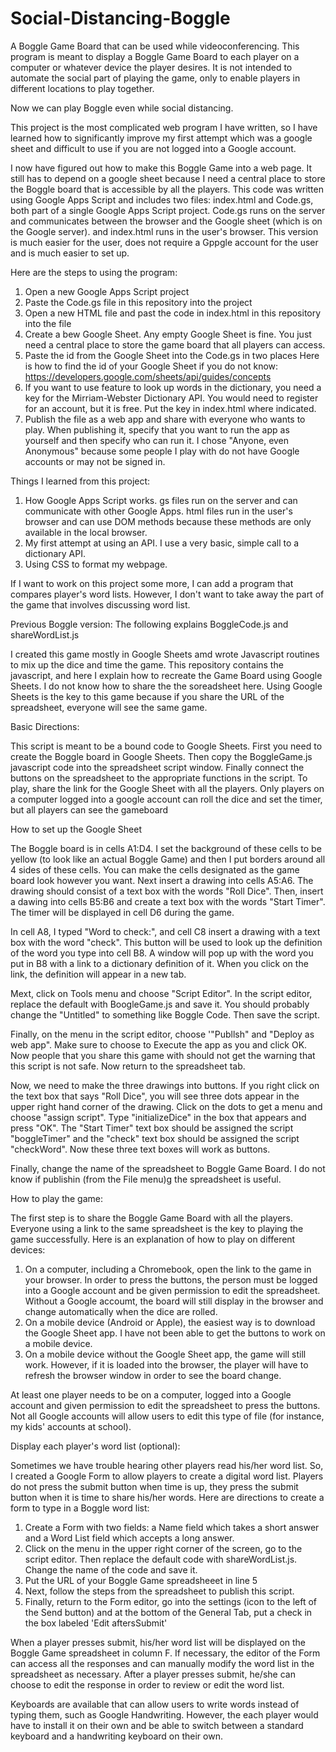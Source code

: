 # Social-Distancing-Boggle
A Boggle Game Board that can be used while videoconferencing.  This program is meant to display a Boggle Game Board to each player on a computer or whatever device the player desires.  It is not intended to automate the social part of playing the game, only to enable players in different locations to play together.

Now we can play Boggle even while social distancing.

This project is the most complicated web program I have written, so I have learned how to significantly improve my first attempt which was a google sheet and difficult to use if you are not logged into a Google account.

I now have figured out how to make this Boggle Game into a web page.  It still has to depend on a google sheet because I need a central place to store the Boggle board that is accessible by all the players.  This code was written using Google Apps Script and includes two files: index.html and Code.gs, both part of a single Google Apps Script project.  Code.gs runs on the server and communicates between the browser and the Google sheet (which is on the Google server). and index.html runs in the user's browser.  This version is much easier for the user, does not require a Gppgle account for the user and is much easier to set up.

Here are the steps to using the program:
1.  Open a new Google Apps Script project
2.  Paste the Code.gs file in this repository into the project
3.  Open a new HTML file and past the code in index.html in this repository into the file
3.  Create a bew Google Sheet.  Any empty Google Sheet is fine.  You just need a central place to store the game board that all players can access.
4.  Paste the id from the Google Sheet into the Code.gs in two places
Here is how to find the id of your Google Sheet if you do not know:
https://developers.google.com/sheets/api/guides/concepts
5.  If you want to use feature to look up words in the dictionary, you need a key for the Mirriam-Webster Dictionary API.
You would need to register for an account, but it is free.  Put the key in index.html where indicated.
6.  Publish the file as a web app and share with everyone who wants to play.  When publishing it, specify that you want to run the
app as yourself and then specify who can run it.  I chose "Anyone, even Anonymous" because some people I play with do not have Google accounts or may not be signed in.

Things I learned from this project:
1.  How Google Apps Script works.  gs files run on the server and can communicate with other Google Apps. html files run in the user's browser and can use DOM methods because these methods are only available in the local browser.
2.  My first attempt at using an API.  I use a very basic, simple call to a dictionary API.
3.  Using CSS to format my webpage.

If I want to work on this project some more, I can add a program that compares player's word lists.  However, I don't want to take away the part of the game that involves discussing word list.  

Previous Boggle version:
The following explains BoggleCode.js and shareWordList.js

I created this game mostly in Google Sheets amd wrote Javascript routines to mix up the dice and time the game.  This repository contains the javascript, and here I explain how to recreate the Game Board using Google Sheets.  I do not know how to share the the soreadsheet here.  Using Google Sheets is the key to this game because if you share the URL of the spreadsheet, everyone will see the same game.

Basic Directions:

This script is meant to be a bound code to Google Sheets. First you need to create the Boggle board in Google Sheets.  Then copy the
BoggleGame.js javascript code into the spreadsheet script window.  Finally connect the buttons on the spreadsheet to the appropriate
functions in the script.  To play, share the link for the Google Sheet with all the players.  Only players on a computer logged into a 
google account can roll the dice and set the timer, but all players can see the gameboard

How to set up the Google Sheet

The Boggle board is in cells A1:D4.  I set the background of these cells to be yellow (to look like an actual Boggle Game) and then
I put borders around all 4 sides of these cells.  You can make the cells designated as the game board look however you want.
Next insert a drawing into cells A5:A6.  The drawing should consist of a text box with the words "Roll Dice". 
Then, insert a dawing into cells B5:B6 and create a text box with the words "Start Timer".  The timer will be displayed in cell D6
during the game.

In cell A8, I typed "Word to check:", and cell C8 insert a drawing with a text box with the word "check".  This button will be used to
look up the definition of the word you type into cell B8.  A window will pop up with the word you put in B8 with a link to a dictionary
definition of it.  When you click on the link, the definition will appear in a new tab.

Mext, click on Tools menu and choose "Script Editor".  In the script editor, replace the default with BoogleGame.js and save it.  You
should probably change the "Untitled" to something like Boggle Code. Then save the script. 

Finally, on the menu in the script editor, choose '"Publlsh" and "Deploy as web app".  Make sure to choose to Execute the app as you
and click OK.  Now  people that you share this game with should not get the warning that this script is not safe. Now return to the 
spreadsheet tab.

Now, we need to make the three drawings into buttons.  If you right click on the text box that says "Roll Dice", you will see three
dots appear in the upper right hand corner of the drawing.  Click on the dots to get a menu and choose "assign script". Type
 "initializeDice" in the box that appears and press "OK".  The "Start Timer" text box should be assigned the script "boggleTimer"
 and the "check" text box should be assigned the script "checkWord".  Now these three text boxes will work as buttons. 

Finally, change the name of the spreadsheet to Boggle Game Board.  I do not know if publishin (from the File menu)g the spreadsheet is useful.

How to play the game:

The first step is to share the Boggle Game Board with all the players.  Everyone using a link to the same spreadsheet is the key to playing the game successfully.  Here is an explanation of how to play on different devices:
1.  On a computer, including a Chromebook, open the link to the game in your browser.  In order to press the buttons, the person must be logged into a Google account and be given permission to edit the spreadsheet.  Without a Google accoumt, the board will still display in the browser and change automatically when the dice are rolled.
2.  On a mobile device (Android or Apple), the easiest way is to download the Google Sheet app.  I have not been able to get the buttons to work on a mobile device. 
3.  On a mobile device without the Google Sheet app, the game will still work.  However, if it is loaded into the browser, the player will have to refresh the browser window in order to see the board change.

At least one player needs to be on a computer, logged into a Google account and given permission to edit the spreadsheet to press the buttons.  Not all Google accounts will allow users to edit this type of file (for instance, my kids' accounts at school).  

Display each player's word list (optional):

Sometimes we have trouble hearing other players read his/her word list.  So, I created a Google Form to allow players to create a 
digital word list.  Players do not press the submit button when time is up, they press the submit button when it is time to share
his/her words.  Here are directions to create a form to type in a Boggle word list:
1.  Create a Form with two fields: a Name field which takes a short answer and a Word List field which accepts a long answer.
2.  Click on the menu in the upper right corner of the screen, go to the script editor.  Then replace the default code with 
shareWordList.js.  Change the name of the code and save it. 
4.  Put the URL of your Boggle Game spreadsheeet in line 5
5.  Next, follow the steps from the spreadsheet to publish this script.
6.  Finally, return to the Form editor, go into the settings (icon to the left of the Send button) and at the bottom of the General
Tab, put a check in the box labeled 'Edit aftersSubmit'

When a player presses submit, his/her word list will be displayed on the Boggle Game spreadsheet in column F.  If necessary, the editor of the Form can access all the responses and can manually modify the word list in the spreadsheet as necessary.  After a player presses submit, he/she can choose to edit the response in order to review or edit the word list.

Keyboards are available that can allow users to write words instead of typing them, such as Google Handwriting.  However, the each 
player would have to install it on their own and be able to switch between a standard keyboard and a handwriting keyboard on their own.
